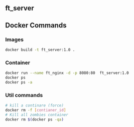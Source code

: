 ## ft_server

## Docker Commands

### Images
```bash
docker build -t ft_server:1.0 .
```
### Container
```bash
docker run --name ft_nginx -d -p 8080:80  ft_server:1.0
docker ps
docker ps -a
```

### Util commands
```bash
# kill a continare (force)
docker rm -f [contianer_id]
# Kill all zombies container
docker rm $(docker ps -qa)
```